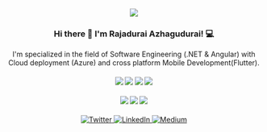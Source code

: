 <h3 align = "center">
 <img src="https://www.rexer.in/Posts/files/favicon_637422109381806629.png">
</h3>
 
<h3 align = "center">
 Hi there 👋 I'm Rajadurai Azhagudurai!  💻
</h3>
  
<p align="center">
I'm specialized in the field of Software Engineering (.NET & Angular) with Cloud deployment (Azure) and cross platform Mobile Development(Flutter).
</p>

<h4 align = "center">
  <img src="https://img.shields.io/badge/c%23%20-%23239120.svg?&style=for-the-badge&logo=c-sharp&logoColor=white"> 
  <img src="https://img.shields.io/badge/html5%20-%23E34F26.svg?&style=for-the-badge&logo=html5&logoColor=white"> 
  <img src="https://img.shields.io/badge/css3%20-%231572B6.svg?&style=for-the-badge&logo=css3&logoColor=white">
  <img src="https://img.shields.io/badge/javascript%20-%23323330.svg?&style=for-the-badge&logo=javascript&logoColor=%23F7DF1E">
</h4>

<h4 align = "center">
  <img src="https://img.shields.io/badge/flutter%20-%2302569B.svg?&style=for-the-badge&logo=flutter&logoColor=white">
  <img src="https://img.shields.io/badge/angular%20-%23DD0031.svg?&style=for-the-badge&logo=angular&logoColor=white">
  <img src="https://img.shields.io/badge/microsoft%20azure%20-%230089D6.svg?&style=for-the-badge&logo=microsoft%20azure&logoColor=white">  
</h4>

<p align = "center">
  <a href="https://twitter.com/RajaduraiAz" target="_blank">
    <img src = "https://img.shields.io/badge/twitter-%231DA1F2.svg?&style=for-the-badge&logo=twitter&logoColor=white" alt = "Twitter" />
  </a>
  <a href="https://www.linkedin.com/in/RajaduraiAz" target="_blank">
    <img src = "https://img.shields.io/badge/linkedin-%230077B5.svg?&style=for-the-badge&logo=linkedin&logoColor=white" alt = "LinkedIn" />
  </a>
  <a href="https://medium.com/@RajaduraiAz" target="_blank">
    <img src = "https://img.shields.io/badge/medium-%2312100E.svg?&style=for-the-badge&logo=medium&logoColor=white" alt = "Medium" />
  </a>
</p>
